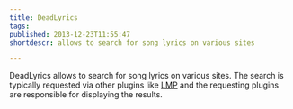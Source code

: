 ```yaml
---
title: DeadLyrics
tags: 
published: 2013-12-23T11:55:47
shortdescr: allows to search for song lyrics on various sites

---
```


DeadLyrics allows to search for song lyrics on various sites. The search
is typically requested via other plugins like [LMP](/plugins-lmp) and
the requesting plugins are responsible for displaying the results.